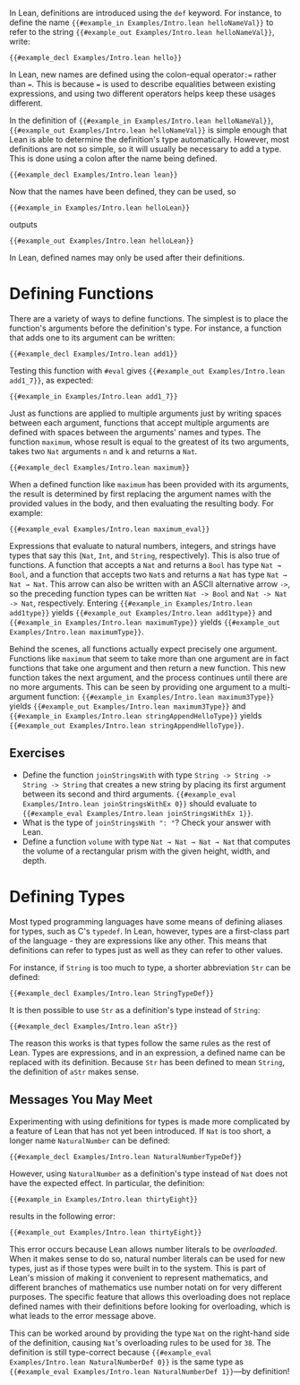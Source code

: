 In Lean, definitions are introduced using the `def` keyword. For instance, to define the name `{{#example_in Examples/Intro.lean helloNameVal}}` to refer to the string `{{#example_out Examples/Intro.lean helloNameVal}}`, write:

```Lean
{{#example_decl Examples/Intro.lean hello}}
```

In Lean, new names are defined using the colon-equal operator`:=`
rather than `=`. This is because `=` is used to describe equalities
between existing expressions, and using two different operators helps
keep these usages different.

In the definition of `{{#example_in Examples/Intro.lean helloNameVal}}`,
`{{#example_out Examples/Intro.lean helloNameVal}}` is simple enough
that Lean is able to determine the definition's type automatically. However,
most definitions are not so simple, so it will usually be necessary to add a
type. This is done using a colon after the name being defined.

```Lean
{{#example_decl Examples/Intro.lean lean}}
```

Now that the names have been defined, they can be used, so
``` Lean
{{#example_in Examples/Intro.lean helloLean}}
```
outputs
``` Lean
{{#example_out Examples/Intro.lean helloLean}}
```

In Lean, defined names may only be used after their definitions.

# Defining Functions

There are a variety of ways to define functions. The simplest is to place the function's arguments before the definition's type. For instance, a function that adds one to its argument can be written:

```Lean
{{#example_decl Examples/Intro.lean add1}}
```

Testing this function with `#eval` gives `{{#example_out Examples/Intro.lean add1_7}}`, as expected:
```Lean
{{#example_in Examples/Intro.lean add1_7}}
```


Just as functions are applied to multiple arguments just by writing spaces between each argument, functions that accept multiple arguments are defined with spaces between the arguments' names and types. The function `maximum`, whose result is equal to the greatest of its two arguments, takes two `Nat` arguments `n` and `k` and returns a `Nat`.

```Lean
{{#example_decl Examples/Intro.lean maximum}}
```

When a defined function like `maximum` has been provided with its arguments, the result is determined by first replacing the argument names with the provided values in the body, and then evaluating the resulting body. For example:
```Lean
{{#example_eval Examples/Intro.lean maximum_eval}}
```

Expressions that evaluate to natural numbers, integers, and strings have types that say this (`Nat`, `Int`, and `String`, respectively). This is also true of functions. A function that accepts a `Nat` and returns a `Bool` has type `Nat → Bool`, and a function that accepts two `Nat`s and returns a `Nat` has type `Nat → Nat → Nat`. This arrow can also be written with an ASCII alternative arrow `->`, so the preceding function types can be written `Nat -> Bool` and `Nat -> Nat -> Nat`, respectively.
Entering `{{#example_in Examples/Intro.lean add1type}}` yields `{{#example_out Examples/Intro.lean add1type}}`
and `{{#example_in Examples/Intro.lean maximumType}}` yields `{{#example_out Examples/Intro.lean maximumType}}`.

Behind the scenes, all functions actually expect precisely one argument. Functions like `maximum` that seem to take more than one argument are in fact functions that take one argument and then return a new function. This new function takes the next argument, and the process continues until there are no more arguments. This can be seen by providing one argument to a multi-argument function: `{{#example_in Examples/Intro.lean maximum3Type}}` yields `{{#example_out Examples/Intro.lean maximum3Type}}` and `{{#example_in Examples/Intro.lean stringAppendHelloType}}` yields `{{#example_out Examples/Intro.lean stringAppendHelloType}}`.

## Exercises

 * Define the function `joinStringsWith` with type `String -> String -> String -> String` that creates a new string by placing its first argument between its second and third arguments. `{{#example_eval Examples/Intro.lean joinStringsWithEx 0}}` should evaluate to `{{#example_eval Examples/Intro.lean joinStringsWithEx 1}}`.
 * What is the type of `joinStringsWith ": "`? Check your answer with Lean.
 * Define a function `volume` with type `Nat → Nat → Nat → Nat` that computes the volume of a rectangular prism with the given height, width, and depth.

# Defining Types

Most typed programming languages have some means of defining aliases for types, such as C's `typedef`.
In Lean, however, types are a first-class part of the language - they are expressions like any other.
This means that definitions can refer to types just as well as they can refer to other values.

For instance, if ``String`` is too much to type, a shorter abbreviation ``Str`` can be defined:
```Lean
{{#example_decl Examples/Intro.lean StringTypeDef}}
```
It is then possible to use ``Str`` as a definition's type instead of ``String``:
```Lean
{{#example_decl Examples/Intro.lean aStr}}
```

The reason this works is that types follow the same rules as the rest of Lean.
Types are expressions, and in an expression, a defined name can be replaced with its definition.
Because ``Str`` has been defined to mean ``String``, the definition of ``aStr`` makes sense.

## Messages You May Meet

Experimenting with using definitions for types is made more complicated by a feature of Lean that has not yet been introduced.
If ``Nat`` is too short, a longer name ``NaturalNumber`` can be defined:
```Lean
{{#example_decl Examples/Intro.lean NaturalNumberTypeDef}}
```
However, using ``NaturalNumber`` as a definition's type instead of ``Nat`` does not have the expected effect.
In particular, the definition:
```Lean
{{#example_in Examples/Intro.lean thirtyEight}}
```
results in the following error:
```Lean error
{{#example_out Examples/Intro.lean thirtyEight}}
```

This error occurs because Lean allows number literals to be _overloaded_.
When it makes sense to do so, natural number literals can be used for new types, just as if those types were built in to the system.
This is part of Lean's mission of making it convenient to represent mathematics, and different branches of mathematics use number notati
on for very different purposes.
The specific feature that allows this overloading does not replace defined names with their definitions before looking for overloading, which is what leads to the error message above.

This can be worked around by providing the type `Nat` on the right-hand side of the definition, causing `Nat`'s overloading rules to be used for `38`.
The definition is still type-correct because `{{#example_eval Examples/Intro.lean NaturalNumberDef 0}}` is the same type as `{{#example_eval Examples/Intro.lean NaturalNumberDef 1}}`—by definition!




